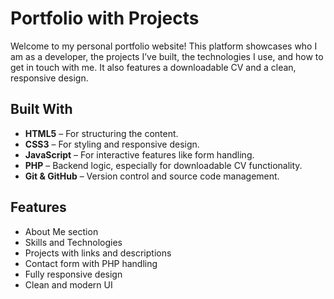 # Portfolio with Projects 

Welcome to my personal portfolio website! This platform showcases who I am as a developer, the projects I’ve built, the technologies I use, and how to get in touch with me. It also features a downloadable CV and a clean, responsive design.

##  Built With

- **HTML5** – For structuring the content.
- **CSS3** – For styling and responsive design.
- **JavaScript** – For interactive features like form handling.
- **PHP** – Backend logic, especially for downloadable CV functionality.
- **Git & GitHub** – Version control and source code management.

##  Features

-  About Me section
-  Skills and Technologies
-  Projects with links and descriptions
-  Contact form with PHP handling
-  Fully responsive design
-  Clean and modern UI
